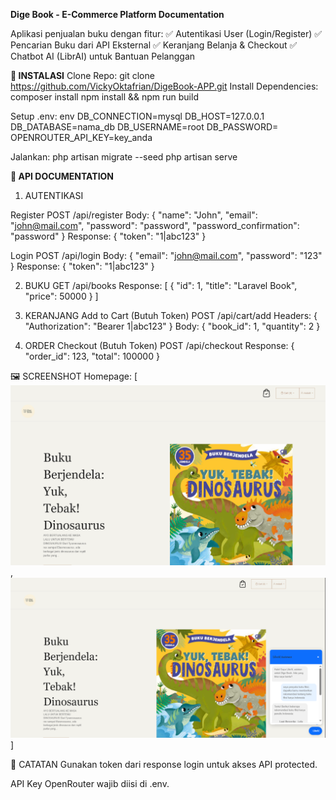 **Dige Book - E-Commerce Platform Documentation**


Aplikasi penjualan buku dengan fitur:
✅ Autentikasi User (Login/Register)
✅ Pencarian Buku dari API Eksternal
✅ Keranjang Belanja & Checkout
✅ Chatbot AI (LibrAI) untuk Bantuan Pelanggan

**🔧 INSTALASI**
Clone Repo:
git clone https://github.com/VickyOktafrian/DigeBook-APP.git
Install Dependencies:
composer install
npm install && npm run build

Setup .env:
env
DB_CONNECTION=mysql
DB_HOST=127.0.0.1
DB_DATABASE=nama_db
DB_USERNAME=root
DB_PASSWORD=
OPENROUTER_API_KEY=key_anda

Jalankan:
php artisan migrate --seed
php artisan serve

**🔐 API DOCUMENTATION**
1. AUTENTIKASI

Register
POST /api/register
Body: { "name": "John", "email": "john@mail.com", "password": "password", "password_confirmation": "password" }
Response: { "token": "1|abc123" }

Login
POST /api/login
Body: { "email": "john@mail.com", "password": "123" }
Response: { "token": "1|abc123" }

2. BUKU
GET /api/books
Response: [ { "id": 1, "title": "Laravel Book", "price": 50000 } ]

3. KERANJANG
Add to Cart (Butuh Token)
POST /api/cart/add
Headers: { "Authorization": "Bearer 1|abc123" }
Body: { "book_id": 1, "quantity": 2 }

4. ORDER
Checkout (Butuh Token)
POST /api/checkout
Response: { "order_id": 123, "total": 100000 }

🖼 SCREENSHOT
Homepage: [![Alt text](public/assets/homepage.png),![Alt text](public/assets/homepage2.png)]




📝 CATATAN
Gunakan token dari response login untuk akses API protected.

API Key OpenRouter wajib diisi di .env.